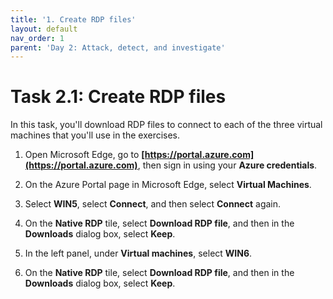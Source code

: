 ```yaml
---
title: '1. Create RDP files'
layout: default
nav_order: 1
parent: 'Day 2: Attack, detect, and investigate'
---
```


# Task 2.1: Create RDP files

In this task, you'll download RDP files to connect to each of the three virtual machines that you'll use in the exercises.

1. Open Microsoft Edge, go to **[https://portal.azure.com](https://portal.azure.com)**, then sign in using your **Azure credentials**.

1. On the Azure Portal page in Microsoft Edge, select **Virtual Machines**.

1. Select **WIN5**, select **Connect**, and then select **Connect** again.

1. On the **Native RDP** tile, select **Download RDP file**, and then in the **Downloads** dialog box, select **Keep**.

1. In the left panel, under **Virtual machines**, select **WIN6**.

1. On the **Native RDP** tile, select **Download RDP file**, and then in the **Downloads** dialog box, select **Keep**.
